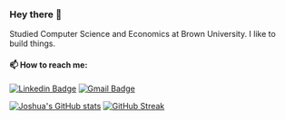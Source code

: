 ### Hey there 👋

Studied Computer Science and Economics at Brown University. I like to build things.

#### 📫 How to reach me:
[![Linkedin Badge](https://img.shields.io/badge/-Joshua-blue?style=flat-square&logo=Linkedin&logoColor=white&link=https://www.linkedin.com/in/joshuatan313/)](https://www.linkedin.com/in/tjoshua/)
[![Gmail Badge](https://img.shields.io/badge/-me@tanjoshua.com-c14438?style=flat-square&logo=Gmail&logoColor=white&link=mailto:joshua_tan@brown.edu)](mailto:me@tanjoshua.com)



[![Joshua's GitHub stats](https://github-readme-stats.vercel.app/api?username=tanjoshua&show_icons=true&theme=dark)](https://github.com/anuraghazra/github-readme-stats)
[![GitHub Streak](https://streak-stats.demolab.com?user=tanjoshua&theme=dark)](https://git.io/streak-stats)
<!--
**tanjoshua/tanjoshua** is a ✨ _special_ ✨ repository because its `README.md` (this file) appears on your GitHub profile.

Here are some ideas to get you started:

- 🔭 I’m currently working on ...
- 🌱 I’m currently learning ...
- 👯 I’m looking to collaborate on ...
- 🤔 I’m looking for help with ...
- 💬 Ask me about ...
- 📫 How to reach me: ...
- 😄 Pronouns: ...
- ⚡ Fun fact: ...
-->
